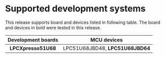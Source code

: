 # Supported development systems

This release supports board and devices listed in following table. The board and devices in bold were tested in this release.

|Development boards|MCU devices|
|:--:              |:--:       |
|**LPCXpresso51U68**|LPC51U68JBD48, **LPC51U68JBD64**|
